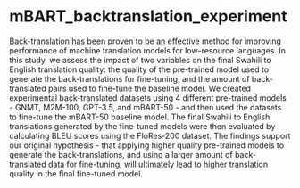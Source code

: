 # mBART_backtranslation_experiment

Back-translation has been proven to be an effective method for improving performance of machine translation models for low-resource languages. In this study, we assess the impact of two variables on the final Swahili to English translation quality: the quality of the pre-trained model used to generate the back-translations for fine-tuning, and the amount of back-translated pairs used to fine-tune the baseline model. We created experimental back-translated datasets using 4 different pre-trained models - GNMT, M2M-100, GPT-3.5, and mBART-50 - and then used the datasets to fine-tune the mBART-50 baseline model. The final Swahili to English translations generated by the fine-tuned models were then evaluated by calculating BLEU scores using the FloRes-200 dataset. The findings support our original hypothesis - that applying higher quality pre-trained models to generate the back-translations, and using a larger amount of back-translated data for fine-tuning, will ultimately lead to higher translation quality in the final fine-tuned model.
